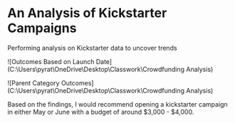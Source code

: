 # An Analysis of Kickstarter Campaigns
Performing analysis on Kickstarter data to uncover trends

![Outcomes Based on Launch Date](C:\Users\pyrat\OneDrive\Desktop\Classwork\Crowdfunding Analysis)

![Parent Category Outcomes](C:\Users\pyrat\OneDrive\Desktop\Classwork\Crowdfunding Analysis)

Based on the findings, I would recommend opening a kickstarter campaign in either May or June with a budget of around $3,000 - $4,000.
